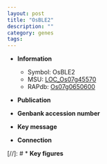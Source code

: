 ```yaml
---
layout: post
title: "OsBLE2"
description: ""
category: genes
tags: 
---
```


* **Information**  
    + Symbol: OsBLE2  
    + MSU: [LOC_Os07g45570](http://rice.uga.edu/cgi-bin/ORF_infopage.cgi?orf=LOC_Os07g45570)  
    + RAPdb: [Os07g0650600](http://rapdb.dna.affrc.go.jp/viewer/gbrowse_details/irgsp1?name=Os07g0650600)  

* **Publication**  

* **Genbank accession number**  

* **Key message**  

* **Connection**  

[//]: # * **Key figures**  


